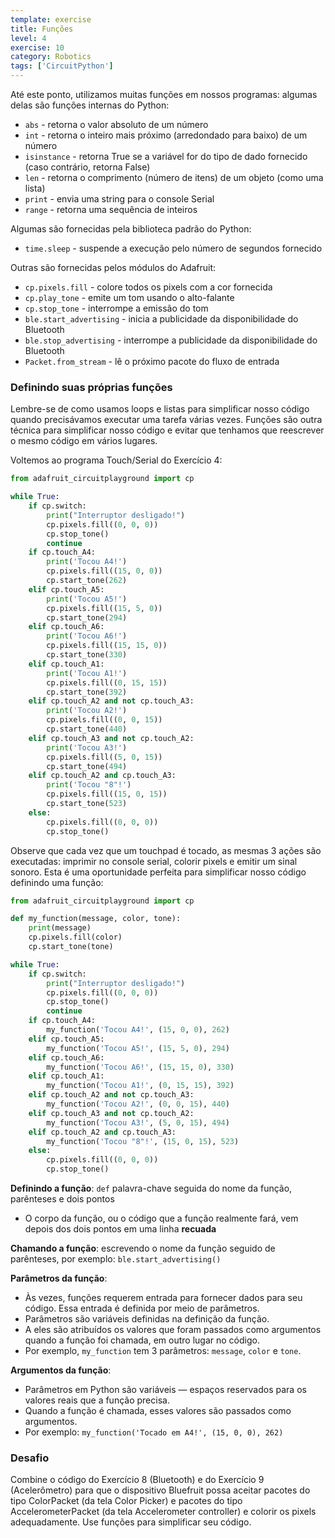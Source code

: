 ```yaml
---
template: exercise
title: Funções
level: 4
exercise: 10
category: Robotics
tags: ['CircuitPython']
---
```


Até este ponto, utilizamos muitas funções em nossos programas: algumas delas são funções internas do Python:
* `abs` - retorna o valor absoluto de um número
* `int` - retorna o inteiro mais próximo (arredondado para baixo) de um número
* `isinstance` - retorna True se a variável for do tipo de dado fornecido (caso contrário, retorna False)
* `len` - retorna o comprimento (número de itens) de um objeto (como uma lista)
* `print` - envia uma string para o console Serial
* `range` - retorna uma sequência de inteiros

Algumas são fornecidas pela biblioteca padrão do Python:
* `time.sleep` - suspende a execução pelo número de segundos fornecido

Outras são fornecidas pelos módulos do Adafruit:
* `cp.pixels.fill` - colore todos os pixels com a cor fornecida
* `cp.play_tone` - emite um tom usando o alto-falante
* `cp.stop_tone` - interrompe a emissão do tom
* `ble.start_advertising` - inicia a publicidade da disponibilidade do Bluetooth
* `ble.stop_advertising` - interrompe a publicidade da disponibilidade do Bluetooth
* `Packet.from_stream` - lê o próximo pacote do fluxo de entrada

### Definindo suas próprias funções

Lembre-se de como usamos loops e listas para simplificar nosso código quando precisávamos executar uma tarefa várias vezes. Funções são outra técnica para simplificar nosso código e evitar que tenhamos que reescrever o mesmo código em vários lugares.

Voltemos ao programa Touch/Serial do Exercício 4:
```python
from adafruit_circuitplayground import cp

while True:
    if cp.switch:
        print("Interruptor desligado!")
        cp.pixels.fill((0, 0, 0))
        cp.stop_tone()
        continue
    if cp.touch_A4:
        print('Tocou A4!')
        cp.pixels.fill((15, 0, 0))
        cp.start_tone(262)
    elif cp.touch_A5:
        print('Tocou A5!')
        cp.pixels.fill((15, 5, 0))
        cp.start_tone(294)
    elif cp.touch_A6:
        print('Tocou A6!')
        cp.pixels.fill((15, 15, 0))
        cp.start_tone(330)
    elif cp.touch_A1:
        print('Tocou A1!')
        cp.pixels.fill((0, 15, 15))
        cp.start_tone(392)
    elif cp.touch_A2 and not cp.touch_A3:
        print('Tocou A2!')
        cp.pixels.fill((0, 0, 15))
        cp.start_tone(440)
    elif cp.touch_A3 and not cp.touch_A2:
        print('Tocou A3!')
        cp.pixels.fill((5, 0, 15))
        cp.start_tone(494)
    elif cp.touch_A2 and cp.touch_A3:
        print('Tocou "8"!')
        cp.pixels.fill((15, 0, 15))
        cp.start_tone(523)
    else:
        cp.pixels.fill((0, 0, 0))
        cp.stop_tone()
```

Observe que cada vez que um touchpad é tocado, as mesmas 3 ações são executadas: imprimir no console serial, colorir pixels e emitir um sinal sonoro. Esta é uma oportunidade perfeita para simplificar nosso código definindo uma função:

```python
from adafruit_circuitplayground import cp

def my_function(message, color, tone):
    print(message)
    cp.pixels.fill(color)
    cp.start_tone(tone)

while True:
    if cp.switch:
        print("Interruptor desligado!")
        cp.pixels.fill((0, 0, 0))
        cp.stop_tone()
        continue
    if cp.touch_A4:
        my_function('Tocou A4!', (15, 0, 0), 262)
    elif cp.touch_A5:
        my_function('Tocou A5!', (15, 5, 0), 294)
    elif cp.touch_A6:
        my_function('Tocou A6!', (15, 15, 0), 330)
    elif cp.touch_A1:
        my_function('Tocou A1!', (0, 15, 15), 392)
    elif cp.touch_A2 and not cp.touch_A3:
        my_function('Tocou A2!', (0, 0, 15), 440)
    elif cp.touch_A3 and not cp.touch_A2:
        my_function('Tocou A3!', (5, 0, 15), 494)
    elif cp.touch_A2 and cp.touch_A3:
        my_function('Tocou "8"!', (15, 0, 15), 523)
    else:
        cp.pixels.fill((0, 0, 0))
        cp.stop_tone()
```

**Definindo a função**: `def` palavra-chave seguida do nome da função, parênteses e dois pontos

- O corpo da função, ou o código que a função realmente fará, vem depois dos dois pontos em uma linha **recuada**

**Chamando a função**: escrevendo o nome da função seguido de parênteses, por exemplo: `ble.start_advertising()`

**Parâmetros da função**:

- Às vezes, funções requerem entrada para fornecer dados para seu código. Essa entrada é definida por meio de parâmetros.
- Parâmetros são variáveis ​​definidas na definição da função.
- A eles são atribuídos os valores que foram passados ​​como argumentos quando a função foi chamada, em outro lugar no código.
- Por exemplo, `my_function` tem 3 parâmetros: `message`, `color` e `tone`.

**Argumentos da função**:

- Parâmetros em Python são variáveis ​​— espaços reservados para os valores reais que a função precisa.
- Quando a função é chamada, esses valores são passados ​​como argumentos.
- Por exemplo: `my_function('Tocado em A4!', (15, 0, 0), 262)`

### Desafio

Combine o código do Exercício 8 (Bluetooth) e do Exercício 9 (Acelerômetro) para que o dispositivo Bluefruit possa aceitar pacotes do tipo ColorPacket (da tela Color Picker) e pacotes do tipo AccelerometerPacket (da tela Accelerometer controller) e colorir os pixels adequadamente. Use funções para simplificar seu código.